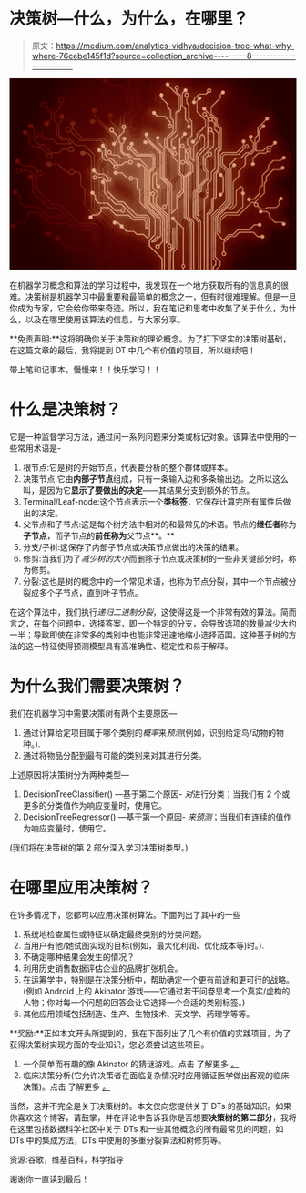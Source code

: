 # 决策树—什么，为什么，在哪里？

> 原文：<https://medium.com/analytics-vidhya/decision-tree-what-why-where-76cebe145f1d?source=collection_archive---------8----------------------->

![](img/fe4166d667146548564824251bf5ba67.png)

在机器学习概念和算法的学习过程中，我发现在一个地方获取所有的信息真的很难。决策树是机器学习中最重要和最简单的概念之一，但有时很难理解。但是一旦你成为专家，它会给你带来奇迹。所以，我在笔记和思考中收集了关于什么，为什么，以及在哪里使用该算法的信息，与大家分享。

**免责声明:**这将明确你关于决策树的理论概念。为了打下坚实的决策树基础，在这篇文章的最后，我将提到 DT 中几个有价值的项目，所以继续吧！

带上笔和记事本，慢慢来！！快乐学习！！

# 什么是决策树？

它是一种监督学习方法，通过问一系列问题来分类或标记对象。该算法中使用的一些常用术语是-

1.  根节点:它是树的开始节点，代表要分析的整个群体或样本。
2.  决策节点:它由**内部子节点**组成，只有一条输入边和多条输出边。之所以这么叫，是因为它**显示了要做出的决定**——其结果分支到额外的节点。
3.  Terminal/Leaf-node:这个节点表示一个**类标签**，它保存计算完所有属性后做出的决定。
4.  父节点和子节点:这是每个树方法中相对的和最常见的术语。节点的**继任者**称为**子节点**，而子节点的**前任称为**父节点**。**
5.  分支/子树:这保存了内部子节点或决策节点做出的决策的结果。
6.  修剪:当我们为了*减少树的大小*而删除子节点或决策树的一些非关键部分时，称为修剪。
7.  分裂:这也是树的概念中的一个常见术语，也称为节点分裂，其中一个节点被分裂成多个子节点，直到叶子节点。

在这个算法中，我们执行*递归二进制分裂*，这使得这是一个非常有效的算法。简而言之，在每个问题中，选择答案，即一个特定的分支，会导致选项的数量减少大约一半；导致即使在非常多的类别中也能非常迅速地缩小选择范围。这种基于树的方法的这一特征使得预测模型具有高准确性、稳定性和易于解释。

# 为什么我们需要决策树？

我们在机器学习中需要决策树有两个主要原因—

1.  通过计算给定项目属于哪个类别的*概率*来*预测*(例如，识别给定鸟/动物的物种。).
2.  通过将物品分配到最有可能的类别来对其进行分类。

上述原因将决策树分为两种类型—

1.  DecisionTreeClassifier() —基于第二个原因- *对*进行分类；当我们有 2 个或更多的分类值作为响应变量时，使用它。
2.  DecisionTreeRegressor() —基于第一个原因- *来预测*；当我们有连续的值作为响应变量时，使用它。

(我们将在决策树的第 2 部分深入学习决策树类型。)

# 在哪里应用决策树？

在许多情况下，您都可以应用决策树算法。下面列出了其中的一些

1.  系统地检查属性或特征以确定最终类别的分类问题。
2.  当用户有他/她试图实现的目标(例如，最大化利润、优化成本等)时。).
3.  不确定哪种结果会发生的情况？
4.  利用历史销售数据评估企业的品牌扩张机会。
5.  在运筹学中，特别是在决策分析中，帮助确定一个更有前途和更可行的战略。
    (例如 Android 上的 Akinator 游戏——它通过若干问卷思考一个真实/虚构的人物；你对每一个问题的回答会让它选择一个合适的类别标签。)
6.  其他应用领域包括制造、生产、生物技术、天文学、药理学等等。

**奖励:**正如本文开头所提到的，我在下面列出了几个有价值的实践项目，为了获得决策树实现方面的专业知识，您必须尝试这些项目。

1.  一个简单而有趣的像 Akinator 的猜谜游戏。点击 了解更多 [*。*](https://patriziacastagnod.medium.com/how-does-akinator-work-56b340ac2c83)
2.  临床决策分析(它允许决策者在面临复杂情况时应用循证医学做出客观的临床决策)。点击 了解更多 [*。*](https://www.ncbi.nlm.nih.gov/pmc/articles/PMC4251295/)

当然，这并不完全是关于决策树的。本文仅向您提供关于 DTs 的基础知识。如果你喜欢这个博客，请鼓掌，并在评论中告诉我你是否想要**决策树的第二部分**，我将在这里包括数据科学社区中关于 DTs 和一些其他概念的所有最常见的问题，如 DTs 中的集成方法，DTs 中使用的多重分裂算法和树修剪等。

资源:谷歌，维基百科，科学指导

谢谢你一直读到最后！